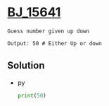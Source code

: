 # [BJ_15641](https://acmicpc.net/problem/15641)

```en
Guess number given up down
```

```txt
Output: 50 # Either Up or down

```

## Solution

* py

  ```py
  print(50)
  ```
